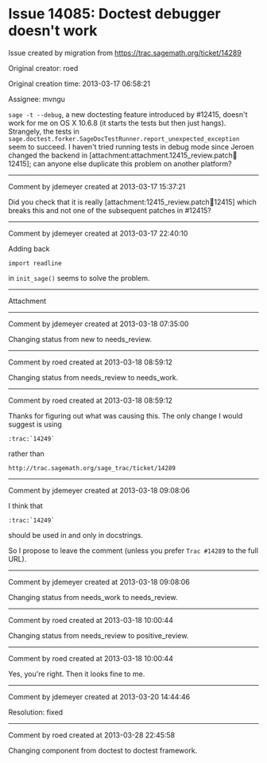 # Issue 14085: Doctest debugger doesn't work

Issue created by migration from https://trac.sagemath.org/ticket/14289

Original creator: roed

Original creation time: 2013-03-17 06:58:21

Assignee: mvngu

`sage -t --debug`, a new doctesting feature introduced by #12415, doesn't work for me on OS X 10.6.8 (it starts the tests but then just hangs). Strangely, the tests in `sage.doctest.forker.SageDocTestRunner.report_unexpected_exception` seem to succeed. I haven't tried running tests in debug mode since Jeroen changed the backend in [attachment:attachment.12415_review.patch:ticket:12415]; can anyone else duplicate this problem on another platform?


---

Comment by jdemeyer created at 2013-03-17 15:37:21

Did you check that it is really [attachment:12415_review.patch:ticket:12415] which breaks this and not one of the subsequent patches in #12415?


---

Comment by jdemeyer created at 2013-03-17 22:40:10

Adding back

```
import readline
```

in `init_sage()` seems to solve the problem.


---

Attachment


---

Comment by jdemeyer created at 2013-03-18 07:35:00

Changing status from new to needs_review.


---

Comment by roed created at 2013-03-18 08:59:12

Changing status from needs_review to needs_work.


---

Comment by roed created at 2013-03-18 08:59:12

Thanks for figuring out what was causing this.  The only change I would suggest is using 

```
:trac:`14249`
```

rather than

```
http://trac.sagemath.org/sage_trac/ticket/14289
```



---

Comment by jdemeyer created at 2013-03-18 09:08:06

I think that

```
:trac:`14249`
```

should be used in and only in docstrings.

So I propose to leave the comment (unless you prefer `Trac #14289` to the full URL).


---

Comment by jdemeyer created at 2013-03-18 09:08:06

Changing status from needs_work to needs_review.


---

Comment by roed created at 2013-03-18 10:00:44

Changing status from needs_review to positive_review.


---

Comment by roed created at 2013-03-18 10:00:44

Yes, you're right.  Then it looks fine to me.


---

Comment by jdemeyer created at 2013-03-20 14:44:46

Resolution: fixed


---

Comment by roed created at 2013-03-28 22:45:58

Changing component from doctest to doctest framework.
